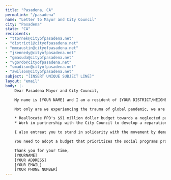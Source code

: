```yaml
---
title: "Pasadena, CA"
permalink: "/pasadena"
name: "Letter to Mayor and City Council"
city: "Pasadena"
state: "CA"
recipients:
- "ttornek@cityofpasadena.net"
- "district1@cityofpasadena.net"
- "mmcaustin@cityofpasadena.net"
- "jkennedy@cityofpasadena.net"
- "gmasuda@cityofpasadena.net"
- "vgordo@cityofpasadena.net"
- "smadison@cityofpasadena.net"
- "awilson@cityofpasadena.net"
subject: "[INSERT UNIQUE SUBJECT LINE]"
layout: "email"
body: |-
    Dear Pasadena Mayor and City Council,

    My name is [YOUR NAME] and I am a resident of [YOUR DISTRICT/NEIGHBORHOOD]. I am writing to demand that the City Council adopt a budget that prioritizes community wellbeing and redirects funding away from the police.

    Not only are we experiencing the trauma of global pandemic, we are also in the midst of widespread upheaval over the systemic violence embodied by American police departments’ well-documented history of murdering Black people. Empty gestures and suggestions of “reform” are unacceptable. I am demanding that the City Council of Pasadena stand with the People. I am demanding that you root out systemic and institutional racism by defunding the police and prioritizing and reallocating much-needed funds to education, housing, and community and social services.

    * Reallocate PPD's $91 million dollar budget towards a neglected public school system, social programs for youth/young adults, public health and housing services, etc.
    * Work in partnership with the City Council to develop a reparations ordinance as cities like Chicago have established. This policy would provide financial, mental health, educational and other resources for the families of victims of police torture.

    I also entreat you to stand in solidarity with the movement by demanding change from the LAPD. As neighbors, we are duty-bound to hold each other accountable. I join the calls of those across the country to meaningfully defund the police. The people are demanding a budget that supports community wellbeing, rather than empowering the police forces that tear them apart.

    You need to adopt a budget that prioritizes the social programs proven to promote safety and equity much more effectively than policing. You need to steadfastly pressure your peers on the City Council of Los Angeles to do the same. Public opinion is with me.

    Thank you for your time,
    [YOURNAME]
    [YOUR ADDRESS]
    [YOUR EMAIL]
    [YOUR PHONE NUMBER]
---
```


